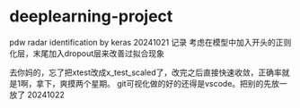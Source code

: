 # deeplearning-project
pdw radar identification by keras
20241021 记录
考虑在模型中加入开头的正则化层，末尾加入dropout层来改善过拟合现象

去你妈的，忘了把xtest改成x_test_scaled了，改完之后直接快速收敛，正确率就是1啊，拿下，爽摸两个星期。
git可视化做的好的还得是vscode。把别的先放一放了
20241022